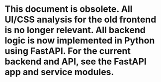 # This document is obsolete. All UI/CSS analysis for the old frontend is no longer relevant. All backend logic is now implemented in Python using FastAPI. For the current backend and API, see the FastAPI app and service modules.
